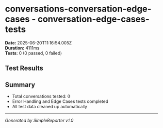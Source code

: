 # conversations-conversation-edge-cases - conversation-edge-cases-tests

**Date:** 2025-06-20T11:16:54.005Z  
**Duration:** 4111ms  
**Tests:** 0 (0 passed, 0 failed)

## Test Results



## Summary

- Total conversations tested: 0
- Error Handling and Edge Cases tests completed
- All test data cleaned up automatically

---
*Generated by SimpleReporter v1.0*
